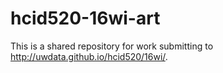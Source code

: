 # hcid520-16wi-art
This is a shared repository for work submitting to http://uwdata.github.io/hcid520/16wi/.
